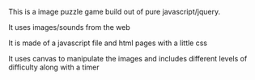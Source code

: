 This is a image puzzle game build out of pure javascript/jquery.

It uses images/sounds from the web

It is made of a javascript file and html pages with a little css

It uses canvas to manipulate the images and includes different levels of difficulty along with a timer
